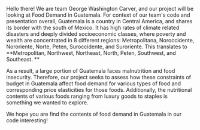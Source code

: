 Hello there! We are team George Washington Carver, and our project will be looking at Food Demand in Guatemala. 
For context of our team's code and presentation overall, Guatemala is a country in Central America, and shares its border with the south of Mexico. It has high rates of climate related disasters and deeply divided socioeconomic classes, where poverty and wealth are concentrated in 8 different regions: Metropolitana, Noroccidente, Nororiente, Norte, Peten, Suroccidente, and Suroriente. This translates to **Metropolitan, Northwest, Northeast, North, Peten, Southwest, and Southeast. **

As a result, a large portion of Guatemala faces malnutrition and food insecurity. 
Therefore, our project seeks to assess how these constraints of budget in Guatemala affect food demand for various types of food and corresponding price elasticities for those foods. Additionally, the nutritional contents of various foods ranging from luxury goods to staples is something we wanted to explore.

We hope you are find the contents of food demand in Guatemala in our code interesting!
